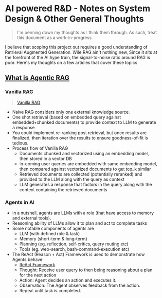 # AI powered R&D - Notes on System Design & Other General Thoughts

> I'm penning down my thoughts as I think them through. As such, treat this document as a work-in-progress.

I believe that scoping this project out requires a good understanding of Retrieval Augmented Generation.
Wile RAG ain't nothing new, Since it sits at the forefront of the AI hype train, the signal-to-noise ratio around RAG is poor.
Here's my thoughts on a few articles that cover these topics

## [What is Agentic RAG](https://weaviate.io/blog/what-is-agentic-rag, "What is Agentic RAG - Article By Weaviate")

### Vanilla RAG

> [Vanilla RAG](./media/vanilla_rag_flowchart.png, "Vanilla RAG Flowchart")

- Naive RAG considers only one external knowledge source.
- One shot retrieval (based on embedded query against embedded+chunked documents) to provide context to LLM to generate a response
- You could implement re-ranking post retrieval, but once results are finalized, then iteration over the results to ensure goodness-of-fit is tedious.
- Process flow of Vanilla RAG
  - Documents chunked and vectorized using an embedding model, then stored in a vector DB
  - In-coming user queries are embedded with same embedding model, then compared against vectorized documents to get top_k similar
  - Retrieved documents are collected (potentially reranked) and provided to the LLM along with the query as context
  - LLM generates a response that factors in the query along with the context containing the retrieved documents

### Agents in AI

- In a nutshell, agents are LLMs with a role (that have access to memory and external tools).
- Reasoning ability of LLMs allow it to plan and act to complete tasks
- Some notable components of agents are
  - LLM (with defined role & task)
  - Memory (short-term & long-term)
  - Planning (eg. reflection, self-critics, query routing etc)
  - Tools (eg. web-search, bash-command-execution etc)
- The ReAct (Reason + Act) Framework is used to demonstrate how Agents behave
  - [ReAct Framework](./media/react_framework_flowchart.png, "ReAct = Reason + Act (With LLMs)")
  - Thought: Receive user query to then being reasoning about a plan for the next action
  - Action: Agent decides an action and executes it.
  - Observation: The Agent observes feedback from the action.
  - Repeat until task is completed.
